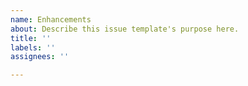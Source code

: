 ```yaml
---
name: Enhancements
about: Describe this issue template's purpose here.
title: ''
labels: ''
assignees: ''

---
```



